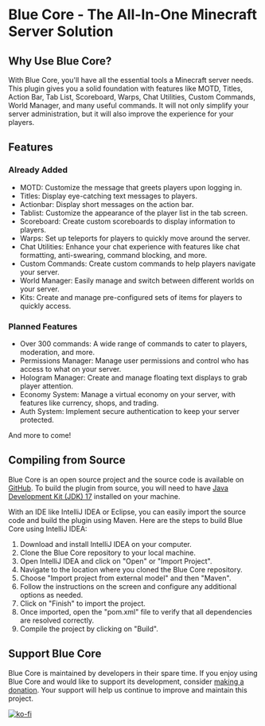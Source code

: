 # Blue Core - The All-In-One Minecraft Server Solution

## Why Use Blue Core?
With Blue Core, you'll have all the essential tools a Minecraft server needs. This plugin gives you a solid foundation with features like MOTD, Titles, Action Bar, Tab List, Scoreboard, Warps, Chat Utilities, Custom Commands, World Manager, and many useful commands. It will not only simplify your server administration, but it will also improve the experience for your players.

## Features

### Already Added
- MOTD: Customize the message that greets players upon logging in.
- Titles: Display eye-catching text messages to players.
- Actionbar: Display short messages on the action bar.
- Tablist: Customize the appearance of the player list in the tab screen.
- Scoreboard: Create custom scoreboards to display information to players.
- Warps: Set up teleports for players to quickly move around the server.
- Chat Utilities: Enhance your chat experience with features like chat formatting, anti-swearing, command blocking, and more.
- Custom Commands: Create custom commands to help players navigate your server.
- World Manager: Easily manage and switch between different worlds on your server.
- Kits: Create and manage pre-configured sets of items for players to quickly access.

### Planned Features
- Over 300 commands: A wide range of commands to cater to players, moderation, and more.
- Permissions Manager: Manage user permissions and control who has access to what on your server.
- Hologram Manager: Create and manage floating text displays to grab player attention.
- Economy System: Manage a virtual economy on your server, with features like currency, shops, and trading.
- Auth System: Implement secure authentication to keep your server protected.

And more to come!

## Compiling from Source

Blue Core is an open source project and the source code is available on [GitHub](https://github.com/BluevaDevelopment/BlueCore). To build the plugin from source, you will need to have [Java Development Kit (JDK) 17](https://adoptopenjdk.net/) installed on your machine. 

With an IDE like IntelliJ IDEA or Eclipse, you can easily import the source code and build the plugin using Maven. Here are the steps to build Blue Core using IntelliJ IDEA:

1. Download and install IntelliJ IDEA on your computer.
2. Clone the Blue Core repository to your local machine.
3. Open IntelliJ IDEA and click on "Open" or "Import Project".
4. Navigate to the location where you cloned the Blue Core repository.
5. Choose "Import project from external model" and then "Maven".
6. Follow the instructions on the screen and configure any additional options as needed.
7. Click on "Finish" to import the project.
8. Once imported, open the "pom.xml" file to verify that all dependencies are resolved correctly.
9. Compile the project by clicking on "Build".

## Support Blue Core
Blue Core is maintained by developers in their spare time. If you enjoy using Blue Core and would like to support its development, consider [making a donation](https://ko-fi.com/bluecore). Your support will help us continue to improve and maintain this project.

[![ko-fi](https://ko-fi.com/img/githubbutton_sm.svg)](https://ko-fi.com/V7V3IE7VS)
